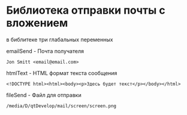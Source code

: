 # Библиотека отправки почты с вложением

в библитеке три глабальных переменных


emailSend - Почта получателя

`Jon Smitt <email@email.com>`


htmlText  - HTML формат текста сообщения

`<!DOCTYPE html><html><body><p>Здесь будет текст</p></body></html>`


fileSend - Файл для отправки

`/media/D/qtDevelop/mail/screen/screen.png`
